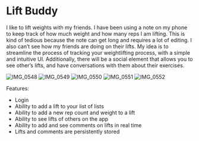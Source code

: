 # Lift Buddy
I like to lift weights with my friends. I have been using a note on my phone to keep track of how much weight and how many reps I am lifting. This is kind of tedious because the note can get long and requires a lot of editing. I also can’t see how my friends are doing on their lifts. My idea is to streamline the process of tracking your weightlifting process, with a simple and intuitive UI. Additionally, there will be a social element that allows you to see other’s lifts, and have conversations with them about their exercises.

![IMG_0548](https://user-images.githubusercontent.com/53451013/215238432-18233dfc-b1b3-4252-9870-edbe16b2d856.jpeg)
![IMG_0549](https://user-images.githubusercontent.com/53451013/215238454-23308e7d-4e7a-4798-a70d-c7d18444ca1e.jpeg)
![IMG_0550](https://user-images.githubusercontent.com/53451013/215238457-1cf04941-daf3-4622-8814-c26833f24b9d.jpeg)
![IMG_0551](https://user-images.githubusercontent.com/53451013/215238460-9c59d4bb-aa2f-41c0-9689-99f281b38d6f.jpeg)
![IMG_0552](https://user-images.githubusercontent.com/53451013/215238463-9169764a-05aa-4be2-8e39-3c232dd50097.jpeg)

Features:
- Login
- Ability to add a lift to your list of lists
- Ability to add a new rep count and weight to a lift
- Ability to see lifts of others on the app
- Ability to add and see comments on lifts in real time
- Lifts and comments are persistently stored
